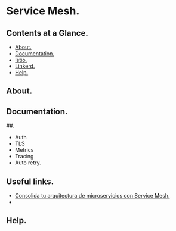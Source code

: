 # Service Mesh.





## Contents at a Glance.
* [About.](#about)
* [Documentation.](#documentation)
* [Istio.](https://github.com/descriptions-of-it-technologies/istio)
* [Linkerd.](https://github.com/descriptions-of-it-technologies/linkerd)
* [Help.](#help)





## About.





## Documentation.




##.
* Auth
* TLS
* Metrics
* Tracing
* Auto retry.




## Useful links.
* [Consolida tu arquitectura de microservicios con Service Mesh.](https://www.paradigmadigital.com/dev/consolida-arquitectura-microservicios-service-mesh/)
* []()





## Help.
